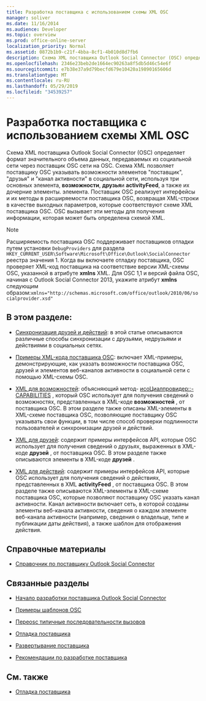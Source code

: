 ```yaml
---
title: Разработка поставщика с использованием схемы XML OSC
manager: soliver
ms.date: 11/16/2014
ms.audience: Developer
ms.topic: overview
ms.prod: office-online-server
localization_priority: Normal
ms.assetid: 0872b1b9-c21f-4bba-8cf1-4b010d8d7fb6
description: Схема XML поставщика Outlook Social Connector (OSC) определяет формат значительного объема данных, передаваемых из социальной сети через поставщик OSC сети на OSC.
ms.openlocfilehash: 2346e23beb2de1664ec90263a8f5db5d46c54e6f
ms.sourcegitcommit: e7b38e37a9d79becfd679e10420a19890165606d
ms.translationtype: MT
ms.contentlocale: ru-RU
ms.lasthandoff: 05/29/2019
ms.locfileid: "34539257"
---
```

# <a name="developing-a-provider-with-the-osc-xml-schema"></a>Разработка поставщика с использованием схемы XML OSC

Схема XML поставщика Outlook Social Connector (OSC) определяет формат значительного объема данных, передаваемых из социальной сети через поставщик OSC сети на OSC. Схема XML позволяет поставщику OSC указывать возможности элементов "поставщик", "друзья" и "канал активности" в социальной сети, используя три основных элемента, **возможности**, **друзья**и **activityFeed**, а также их дочерние элементы. элемента. Поставщик OSC реализует интерфейсы и их методы в расширяемости поставщика OSC, возвращая XML-строки в качестве выходных параметров, которые соответствуют схеме XML поставщика OSC. OSC вызывает эти методы для получения информации, которая может быть определена схемой XML.
  
> [!NOTE]
> Расширяемость поставщика OSC поддерживает поставщиков отладки путем установки `DebugProviders` для раздела `HKEY_CURRENT_USER\Software\Microsoft\Office\Outlook\SocialConnector` реестра значения 1. Когда вы включаете отладку поставщика, OSC проверяет XML-код поставщика на соответствие версии XML-схемы OSC, указанной в атрибуте **xmlns** XML. Для OSC 1,1 и версий файла OSC, начиная с Outlook Social Connector 2013, укажите атрибут **xmlns** следующим образом:`xmlns="http://schemas.microsoft.com/office/outlook/2010/06/socialprovider.xsd"`
  
## <a name="in-this-section"></a>В этом разделе:

- [Синхронизация друзей и действий](synchronizing-friends-and-activities.md): в этой статье описываются различные способы синхронизации с друзьями, недрузьями и действиями в социальных сетях. 
    
- [Примеры XML-кода поставщика OSC](osc-provider-xml-examples.md): включает XML-примеры, демонстрирующие, как указать возможности поставщика OSC, друзей и элементов веб-каналов активности в социальной сети с помощью XML-схемы OSC.
    
- [XML для возможностей](xml-for-capabilities.md): объясняющий метод- [исоЦиалпровидер::-CAPABILITIES](isocialprovider-getcapabilities.md) , который OSC использует для получения сведений о возможностях, представленных в XML-коде **возможностей** , от поставщика OSC. В этом разделе также описаны XML-элементы в XML-схеме поставщика OSC, позволяющие поставщику OSC указывать свои функции, в том числе способ проверки подлинности пользователей и синхронизации друзей и действий. 
    
- [XML для друзей](xml-for-friends.md): содержит примеры интерфейсов API, которые OSC использует для получения сведений о друзьях, выраженных в XML-коде **друзей** , от поставщика OSC. В этом разделе также описываются элементы в XML-коде **друзей** . 
    
- [XML для действий](xml-for-activities.md): содержит примеры интерфейсов API, которые OSC использует для получения сведений о действиях, представленных в XML **activityFeed** , от поставщика OSC. В этом разделе также описываются XML-элементы в XML-схеме поставщика OSC, которые позволяют поставщику OSC указать канал активности. Канал активности включает сеть, в которой созданы элементы веб-канала активности, сведения о каждом элементе веб-канала активности (например, сведения о владельце, типе и публикации даты действия), а также шаблон для отображения действия. 
    
## <a name="reference"></a>Справочные материалы

- [Справочник по поставщику Outlook Social Connector](outlook-social-connector-provider-reference-0.md)
  
## <a name="related-sections"></a>Связанные разделы

- [Начало разработки поставщика Outlook Social Connector](getting-started-with-developing-an-outlook-social-connector-provider.md)
  
- [Примеры шаблонов OSC](osc-sample-templates.md)
  
- [Переosc типичные последовательности вызовов](osc-typical-calling-sequences.md)
  
- [Отладка поставщика](debugging-a-provider.md)
  
- [Развертывание поставщика](deploying-a-provider.md)
  
- [Рекомендации по разработке поставщика](best-practices-for-developing-a-provider.md)
  
## <a name="see-also"></a>См. также

- [Отладка поставщика](debugging-a-provider.md)

